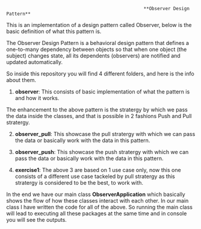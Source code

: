                                                        **Observer Design Pattern**


This is an implementation of a design pattern called Observer, below is the basic definition of what this pattern is.

The Observer Design Pattern is a behavioral design pattern that defines a one-to-many dependency between objects so that when one object 
(the subject) changes state, all its dependents (observers) are notified and updated automatically.

So inside this repository you will find 4 different folders, and here is the info about them.

1) **observer**: This consists of basic implementation of what the pattern is and how it works.

The enhancement to the above pattern is the stratergy by which we pass the data inside the classes, and that is possible in 2 fashions
Push and Pull stratergy.

2) **observer_pull**:  This showcase the pull stratergy with which we can pass the data or basically work with the data in this pattern.

3) **observer_push**: This showcase the push stratergy with which we can pass the data or basically work with the data in this pattern.

4) **exercise1**: The above 3 are based on 1 use case only, now this one consists of a different use case tackeled by pull stratergy as 
                      this stratergy is considered to be the best, to work with.

In the end we have our main class **ObserverApplication** which basically shows the flow of how these classes interact with each other. In our main class I have written the code for all of the above. So running the main class will lead to executing all these packages at the same time and in console you will see the outputs.

